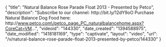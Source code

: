 {
    "title": "Natural Balance Rose Parade Float 2013 - Presented by Petco",
    "description": "Subscribe to our channel: http:\/\/bit.ly\/12dY9oO Purchase Natural Balance Dog Food here: http:\/\/www.petco.com\/petco_page_PC_naturalbalancehome.aspx?CoreCat=VM...",
    "videoid": "144330",
    "date_created": "1394588975",
    "date_modified": "1418181169",
    "type": "captivate",
    "layout": "video",
    "url": "\/v\/natural-balance-rose-parade-float-2013-presented-by-petco\/144330"
}